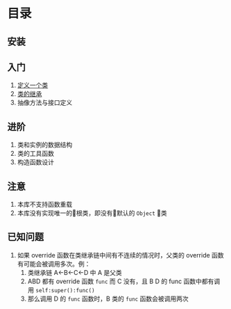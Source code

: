 目录
====

安装
----

入门
----
1. [定义一个类](./define_class.md)
2. [类的继承](./inherit_class.md)
3. 抽像方法与接口定义

进阶
----
1. 类和实例的数据结构
2. 类的工具函数
3. 构造函数设计

注意
----
1. 本库不支持函数重载
2. 本库没有实现唯一的根类，即没有默认的 `Object` 类

已知问题
----
1. 如果 override 函数在类继承链中间有不连续的情况时，父类的 override 函数有可能会被调用多次。例：
    1. 类继承链 A<-B<-C<-D 中 A 是父类
    2. ABD 都有 override 函数 `func` 而 C 没有，且 B D 的 func 函数中都有调用 `self:super():func()`
    3. 那么调用 D 的 `func` 函数时，B 类的 `func` 函数会被调用两次
